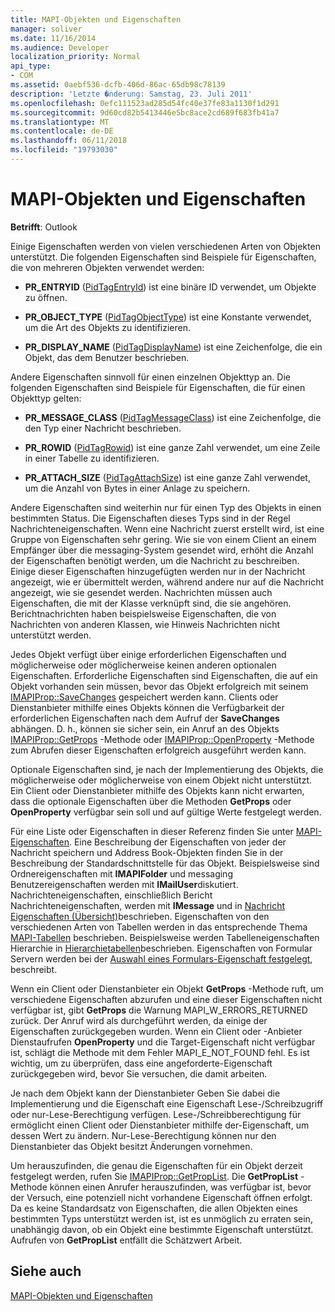 ```yaml
---
title: MAPI-Objekten und Eigenschaften
manager: soliver
ms.date: 11/16/2014
ms.audience: Developer
localization_priority: Normal
api_type:
- COM
ms.assetid: 0aebf536-dcfb-406d-86ac-65db98c78139
description: 'Letzte �nderung: Samstag, 23. Juli 2011'
ms.openlocfilehash: 0efc111523ad285d54fc40e37fe83a1130f1d291
ms.sourcegitcommit: 9d60cd82b5413446e5bc8ace2cd689f683fb41a7
ms.translationtype: MT
ms.contentlocale: de-DE
ms.lasthandoff: 06/11/2018
ms.locfileid: "19793030"
---
```

# <a name="mapi-objects-and-properties"></a>MAPI-Objekten und Eigenschaften

  
  
**Betrifft**: Outlook 
  
Einige Eigenschaften werden von vielen verschiedenen Arten von Objekten unterstützt. Die folgenden Eigenschaften sind Beispiele für Eigenschaften, die von mehreren Objekten verwendet werden:
  
- **PR_ENTRYID** ([PidTagEntryId](pidtagentryid-canonical-property.md)) ist eine binäre ID verwendet, um Objekte zu öffnen.
    
- **PR_OBJECT_TYPE** ([PidTagObjectType](pidtagobjecttype-canonical-property.md)) ist eine Konstante verwendet, um die Art des Objekts zu identifizieren.
    
- **PR_DISPLAY_NAME** ([PidTagDisplayName](pidtagdisplayname-canonical-property.md)) ist eine Zeichenfolge, die ein Objekt, das dem Benutzer beschrieben.
    
Andere Eigenschaften sinnvoll für einen einzelnen Objekttyp an. Die folgenden Eigenschaften sind Beispiele für Eigenschaften, die für einen Objekttyp gelten:
  
- **PR_MESSAGE_CLASS** ([PidTagMessageClass](pidtagmessageclass-canonical-property.md)) ist eine Zeichenfolge, die den Typ einer Nachricht beschrieben.
    
- **PR_ROWID** ([PidTagRowid](pidtagrowid-canonical-property.md)) ist eine ganze Zahl verwendet, um eine Zeile in einer Tabelle zu identifizieren.
    
- **PR_ATTACH_SIZE** ([PidTagAttachSize](pidtagattachsize-canonical-property.md)) ist eine ganze Zahl verwendet, um die Anzahl von Bytes in einer Anlage zu speichern.
    
Andere Eigenschaften sind weiterhin nur für einen Typ des Objekts in einen bestimmten Status. Die Eigenschaften dieses Typs sind in der Regel Nachrichteneigenschaften. Wenn eine Nachricht zuerst erstellt wird, ist eine Gruppe von Eigenschaften sehr gering. Wie sie von einem Client an einem Empfänger über die messaging-System gesendet wird, erhöht die Anzahl der Eigenschaften benötigt werden, um die Nachricht zu beschreiben. Einige dieser Eigenschaften hinzugefügten werden nur in der Nachricht angezeigt, wie er übermittelt werden, während andere nur auf die Nachricht angezeigt, wie sie gesendet werden. Nachrichten müssen auch Eigenschaften, die mit der Klasse verknüpft sind, die sie angehören. Berichtnachrichten haben beispielsweise Eigenschaften, die von Nachrichten von anderen Klassen, wie Hinweis Nachrichten nicht unterstützt werden. 
  
Jedes Objekt verfügt über einige erforderlichen Eigenschaften und möglicherweise oder möglicherweise keinen anderen optionalen Eigenschaften. Erforderliche Eigenschaften sind Eigenschaften, die auf ein Objekt vorhanden sein müssen, bevor das Objekt erfolgreich mit seinem [IMAPIProp::SaveChanges](imapiprop-savechanges.md) gespeichert werden kann. Clients oder Dienstanbieter mithilfe eines Objekts können die Verfügbarkeit der erforderlichen Eigenschaften nach dem Aufruf der **SaveChanges** abhängen. D. h., können sie sicher sein, ein Anruf an des Objekts [IMAPIProp::GetProps](imapiprop-getprops.md) -Methode oder [IMAPIProp::OpenProperty](imapiprop-openproperty.md) -Methode zum Abrufen dieser Eigenschaften erfolgreich ausgeführt werden kann. 
  
Optionale Eigenschaften sind, je nach der Implementierung des Objekts, die möglicherweise oder möglicherweise von einem Objekt nicht unterstützt. Ein Client oder Dienstanbieter mithilfe des Objekts kann nicht erwarten, dass die optionale Eigenschaften über die Methoden **GetProps** oder **OpenProperty** verfügbar sein soll und auf gültige Werte festgelegt werden. 
  
Für eine Liste oder Eigenschaften in dieser Referenz finden Sie unter [MAPI-Eigenschaften](mapi-properties.md). Eine Beschreibung der Eigenschaften von jeder der Nachricht speichern und Address Book-Objekten finden Sie in der Beschreibung der Standardschnittstelle für das Objekt. Beispielsweise sind Ordnereigenschaften mit **IMAPIFolder** und messaging Benutzereigenschaften werden mit **IMailUser**diskutiert. Nachrichteneigenschaften, einschließlich Bericht Nachrichteneigenschaften, werden mit **IMessage** und in [Nachricht Eigenschaften (Übersicht)](message-properties-overview.md)beschrieben. Eigenschaften von den verschiedenen Arten von Tabellen werden in das entsprechende Thema [MAPI-Tabellen](mapi-tables.md) beschrieben. Beispielsweise werden Tabelleneigenschaften Hierarchie in [Hierarchietabellen](hierarchy-tables.md)beschrieben. Eigenschaften von Formular Servern werden bei der [Auswahl eines Formulars-Eigenschaft festgelegt](choosing-a-form-s-property-set.md), beschreibt.
  
Wenn ein Client oder Dienstanbieter ein Objekt **GetProps** -Methode ruft, um verschiedene Eigenschaften abzurufen und eine dieser Eigenschaften nicht verfügbar ist, gibt **GetProps** die Warnung MAPI_W_ERRORS_RETURNED zurück. Der Anruf wird als durchgeführt werden, da einige der Eigenschaften zurückgegeben wurden. Wenn ein Client oder -Anbieter Dienstaufrufen **OpenProperty** und die Target-Eigenschaft nicht verfügbar ist, schlägt die Methode mit dem Fehler MAPI_E_NOT_FOUND fehl. Es ist wichtig, um zu überprüfen, dass eine angeforderte-Eigenschaft zurückgegeben wird, bevor Sie versuchen, die damit arbeiten. 
  
Je nach dem Objekt kann der Dienstanbieter Geben Sie dabei die Implementierung und die Eigenschaft eine Eigenschaft Lese-/Schreibzugriff oder nur-Lese-Berechtigung verfügen. Lese-/Schreibberechtigung für ermöglicht einen Client oder Dienstanbieter mithilfe der-Eigenschaft, um dessen Wert zu ändern. Nur-Lese-Berechtigung können nur den Dienstanbieter das Objekt besitzt Änderungen vornehmen. 
  
Um herauszufinden, die genau die Eigenschaften für ein Objekt derzeit festgelegt werden, rufen Sie [IMAPIProp::GetPropList](imapiprop-getproplist.md). Die **GetPropList** -Methode können einen Anrufer herauszufinden, was verfügbar ist, bevor der Versuch, eine potenziell nicht vorhandene Eigenschaft öffnen erfolgt. Da es keine Standardsatz von Eigenschaften, die allen Objekten eines bestimmten Typs unterstützt werden ist, ist es unmöglich zu erraten sein, unabhängig davon, ob ein Objekt eine bestimmte Eigenschaft unterstützt. Aufrufen von **GetPropList** entfällt die Schätzwert Arbeit. 
  
## <a name="see-also"></a>Siehe auch



[MAPI-Objekten und Eigenschaften](mapi-objects-and-properties.md)

